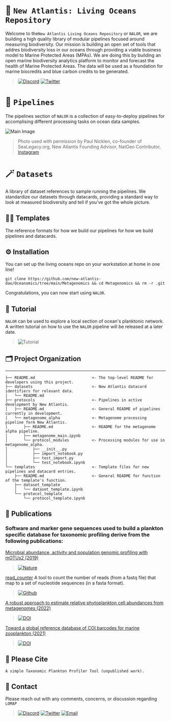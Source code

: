 # 🌊 `New Atlantis: Living Oceans Repository`

Welcome to the`New Atlantis Living Oceans Repository` or `NALOR`, we are building a high quality library of modular pipelines focused around measuring biodiversity. Our mission is building an open set of tools that addres biodiversity loss in our oceans through providing a viable business model to Marine Protected Areas (MPAs). We are doing this by building an open marine biodiversity analytics platform to monitor and forecast the health of Marine Protected Areas. The data will be used as a foundation for marine biocredits and blue carbon credits to be generated.

> [![Discord](https://img.shields.io/badge/Discord-New%20Atlantis-7289da)](https://discord.gg/newatlantis)
[![Twitter](https://img.shields.io/badge/Twitter-%40NewAtlantisDAO-00acee)](https://twitter.com/NewAtlantisDAO)


# 🧬 `Pipelines`

The pipelines section of `NALOR` is a collection of easy-to-deploy pipelines for accomplising different processing tasks on ocean data samples.

![Main Image](https://github.com/new-atlantis-dao/presentations/blob/main/Orcas%20Norway-220116-00461.jpg)

>Photo used with permission by Paul Nicklen, co-founder of SeaLegacy.org, New Atlantis Founding Advisor, NatGeo Contributor, [Instagram](https://www.instagram.com/paulnicklen/) 




# 🪄 `Datasets`
A library of dataset references to sample running the pipelines. We standardize our datasets through datacards, providing a standard way to look at measured biodiversity and tell if you've got the whole picture.

## 👨‍🏫 Templates

The reference formats for how we build our pipelines for how we build pipelines and datacards. 

## ⚙️ Installation
You can set up the living oceans repo on your workstation at home in one line!
```
git clone https://github.com/new-atlantis-dao/Oceanomics/tree/main/Metagenomics && cd Metagenomics && rm -r .git
```
Congratulations, you can now start using `NALOR`.

## 📯 Tutorial
`NALOR` can be used to explore  a local section of ocean's planktonic network. A written tutorial on how to use the `NALOR` pipeline will be released at a later date.

> ![Tutorial](https://img.shields.io/badge/NALOR-Tutorial-%23d8b365)



## 🗂 Project Organization
------------
```
├── README.md                         <- The top-level README for developers using this project.
├── datasets                          <- New Atlantis datacard identifiers for relevant data.
│   └── README.md
├── protocols                         <- Pipelines in active development by New Atlantis.
│   ├── README.md                     <- General README of pipelines currently in development.
│   └── metagenome_alpha              <- Metagenome processing pipeline form New Atlantis.
│       ├── README.md                 <- README for the metagenome alpha pipeline.
│       ├── metagenome_main.ipynb
│       └── protocol_modules          <- Processing modules for use in metagenome_alpha.
│           ├── __init__.py
│           ├── import_notebook.py
│           ├── test_import.py
│           └── test_notebook.ipynb
└── templates                         <- Template files for new pipelines and datacard entries.
    ├── README.md                     <- General README for function of the template's function.
    ├── dataset_template
    │   └── dataset_template.ipynb
    └── protocol_template
        └── protocol_template.ipynb
```
## 📜 Publications
### Software and marker gene sequences used to build a plankton specific database for taxonomic profiling derive from the following publications:

[Microbial abundance, activity and population genomic profiling with mOTUs2 (2019)](https://www.nature.com/articles/s41467-019-08844-4)
> [![Nature](https://img.shields.io/badge/Nature-s41467--019--08844--4-F39B7F)](https://www.nature.com/articles/s41467-019-08844-4)


[read_counter](https://github.com/AlessioMilanese/read_counter)
A tool to count the number of reads (from a fastq file) that map to a set of nucleotide sequences (in a fasta format).
> [![Github](https://img.shields.io/badge/GitHub-read_counter-6e5494)](https://github.com/AlessioMilanese/read_counter)


[A robust approach to estimate relative phytoplankton cell abundances from metagenomes (2022)](https://onlinelibrary.wiley.com/doi/full/10.1111/1755-0998.13592)
> [![DOI](https://img.shields.io/badge/DOI-10.1111%2F1755--0998.13592-B31B1B)](https://onlinelibrary.wiley.com/doi/full/10.1111/1755-0998.13592)

[Toward a global reference database of COI barcodes for marine zooplankton (2021)](https://link.springer.com/article/10.1007/s00227-021-03887-y)
> [![DOI](https://img.shields.io/badge/DOI-10.1007%2Fs00227--021--03887--y-B31B1B)](https://link.springer.com/article/10.1007/s00227-021-03887-y)

## 📝 Please Cite
```
A simple Taxonomic Plankton Profiler Tool (unpublished work).
```
## 📲 Contact
Please reach out with any comments, concerns, or discussion regarding `LOMAP`

> [![Discord](https://img.shields.io/badge/Discord-New%20Atlantis-7289da)](https://discord.gg/newatlantis)
[![Twitter](https://img.shields.io/badge/Twitter-%40NewAtlantisDAO-00acee)](https://twitter.com/NewAtlantisDAO)
[![Email](https://img.shields.io/badge/Email-tom%40newatlantis.io-%23ffce00)](tom@newatlantis.io)
